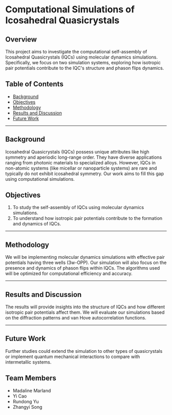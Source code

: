 # Computational Simulations of Icosahedral Quasicrystals

## Overview
This project aims to investigate the computational self-assembly of Icosahedral Quasicrystals (IQCs) using molecular dynamics simulations. Specifically, we focus on two simulation systems, exploring how isotropic pair potentials contribute to the IQC's structure and phason flips dynamics.

## Table of Contents
- [Background](#Background)
- [Objectives](#Objectives)
- [Methodology](#Methodology)
- [Results and Discussion](#Results-and-Discussion)
- [Future Work](#Future-Work)

---

## Background

Icosahedral Quasicrystals (IQCs) possess unique attributes like high symmetry and aperiodic long-range order. They have diverse applications ranging from photonic materials to specialized alloys. However, IQCs in non-atomic systems (like micellar or nanoparticle systems) are rare and typically do not exhibit icosahedral symmetry. Our work aims to fill this gap using computational simulations.

## Objectives

1. To study the self-assembly of IQCs using molecular dynamics simulations.
2. To understand how isotropic pair potentials contribute to the formation and dynamics of IQCs.

---

## Methodology

We will be implementing molecular dynamics simulations with effective pair potentials having three wells (3w-OPP). Our simulation will also focus on the presence and dynamics of phason flips within IQCs. The algorithms used will be optimized for computational efficiency and accuracy.

---

## Results and Discussion

The results will provide insights into the structure of IQCs and how different isotropic pair potentials affect them. We will evaluate our simulations based on the diffraction patterns and van Hove autocorrelation functions.

---

## Future Work

Further studies could extend the simulation to other types of quasicrystals or implement quantum mechanical interactions to compare with intermetallic systems.

## Team Members

- Madaline Marland
- Yi Cao
- Rundong Yu
- Zhangyi Song